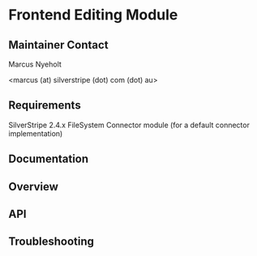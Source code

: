 
Frontend Editing Module
=======================

Maintainer Contact
------------------
Marcus Nyeholt

<marcus (at) silverstripe (dot) com (dot) au>

Requirements
-----------------------------------------------
SilverStripe 2.4.x
FileSystem Connector module (for a default connector implementation)

Documentation
-----------------------------------------------


Overview
-----------------------------------------------

API
-----------------------------------------------

Troubleshooting
-----------------------------------------------